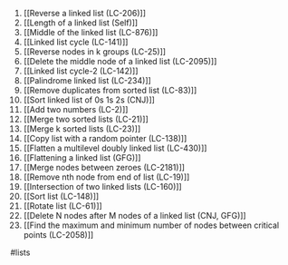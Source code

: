 1) [[Reverse a linked list (LC-206)]] 
2) [[Length of a linked list (Self)]] 
3) [[Middle of the linked list (LC-876)]] 
4) [[Linked list cycle (LC-141)]] 
5) [[Reverse nodes in k groups (LC-25)]] 
6) [[Delete the middle node of a linked list (LC-2095)]] 
7) [[Linked list cycle-2 (LC-142)]] 
8) [[Palindrome linked list (LC-234)]] 
9) [[Remove duplicates from sorted list (LC-83)]] 
10) [[Sort linked list of 0s 1s 2s (CNJ)]] 
11) [[Add two numbers (LC-2)]] 
12) [[Merge two sorted lists (LC-21)]] 
13) [[Merge k sorted lists (LC-23)]] 
14) [[Copy list with a random pointer (LC-138)]] 
15) [[Flatten a multilevel doubly linked list (LC-430)]]
16) [[Flattening a linked list (GFG)]] 
17) [[Merge nodes between zeroes (LC-2181)]] 
18) [[Remove nth node from end of list (LC-19)]] 
19) [[Intersection of two linked lists (LC-160)]] 
20) [[Sort list (LC-148)]] 
21) [[Rotate list (LC-61)]] 
22) [[Delete N nodes after M nodes of a linked list (CNJ, GFG)]] 
23) [[Find the maximum and minimum number of nodes between critical points (LC-2058)]] 


#lists